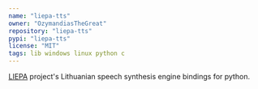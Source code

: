 ```yaml
---
name: "liepa-tts"
owner: "OzymandiasTheGreat"
repository: "liepa-tts"
pypi: "liepa-tts"
license: "MIT"
tags: lib windows linux python c
---
```

[LIEPA](https://raštija.lt/liepa/) project's Lithuanian
speech synthesis engine bindings for python.

